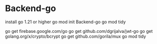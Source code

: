 # Backend-go

install go 1.21 or higher
go mod init Backend-go
go mod tidy

go get firebase.google.com/go
go get github.com/dgrijalva/jwt-go
go get golang.org/x/crypto/bcrypt
go get github.com/gorila/mux
go mod tidy
